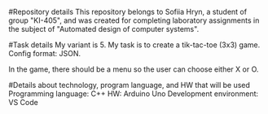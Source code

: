 #Repository details
This repository belongs to Sofiia Hryn, a student of group "KI-405", and was created for completing laboratory assignments in the subject of "Automated design of computer systems".

#Task details
My variant is 5.
My task is to create a tik-tac-toe (3x3) game.
Config format: JSON.

In the game, there should be a menu so the user can choose either X or O.

#Details about technology, program language, and HW that will be
used
Programming language: C++
HW: Arduino Uno
Development environment: VS Code

